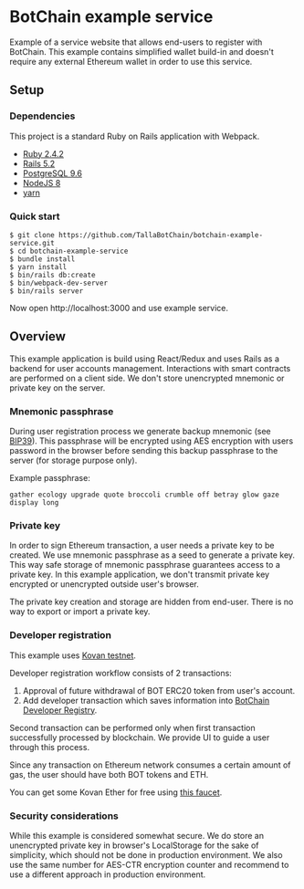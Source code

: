 # BotChain example service

Example of a service website that allows end-users to register with BotChain.
This example contains simplified wallet build-in and doesn't require any external Ethereum wallet in order to use this service.

## Setup

### Dependencies

This project is a standard Ruby on Rails application with Webpack.

* [Ruby 2.4.2]([https://www.ruby-lang.org/en/)
* [Rails 5.2](https://rubyonrails.org/)
* [PostgreSQL 9.6](https://www.postgresql.org/)
* [NodeJS 8](https://nodejs.org/en/)
* [yarn](https://yarnpkg.com/lang/en/)

### Quick start

```
$ git clone https://github.com/TallaBotChain/botchain-example-service.git
$ cd botchain-example-service
$ bundle install
$ yarn install
$ bin/rails db:create
$ bin/webpack-dev-server
$ bin/rails server
```

Now open http://localhost:3000 and use example service.

## Overview

This example application is build using React/Redux and uses Rails as a backend for user accounts management. Interactions with smart contracts are performed on a client side. We don't store unencrypted mnemonic or private key on the server.

### Mnemonic passphrase

During user registration process we generate backup mnemonic (see [BIP39](https://www.npmjs.com/package/bip39)). This passphrase will be encrypted using AES encryption with users password in the browser before sending this backup passphrase to the server (for storage purpose only).

Example passphrase:
```
gather ecology upgrade quote broccoli crumble off betray glow gaze display long
```

### Private key

In order to sign Ethereum transaction, a user needs a private key to be created. We use mnemonic passphrase as a seed to generate a private key. This way safe storage of mnemonic passphrase guarantees access to a private key. In this example application, we don't transmit private key encrypted or unencrypted outside user's browser.

The private key creation and storage are hidden from end-user. There is no way to export or import a private key.

### Developer registration

This example uses [Kovan testnet](https://kovan-testnet.github.io/website/).

Developer registration workflow consists of 2 transactions:

1. Approval of future withdrawal of BOT ERC20 token from user's account.
2. Add developer transaction which saves information into [BotChain Developer Registry](https://github.com/TallaBotChain/botchain).

Second transaction can be performed only when first transaction successfully processed by blockchain. We provide UI to guide a user through this process.

Since any transaction on Ethereum network consumes a certain amount of gas, the user should have both BOT tokens and ETH.

You can get some Kovan Ether for free using [this faucet](https://gitter.im/kovan-testnet/faucet).

### Security considerations

While this example is considered somewhat secure. We do store an unencrypted private key in browser's LocalStorage for the sake of simplicity, which should not be done in production environment. We also use the same number for AES-CTR encryption counter and recommend to use a different approach in production environment.
